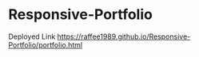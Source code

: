 # Responsive-Portfolio

Deployed Link
https://raffee1989.github.io/Responsive-Portfolio/portfolio.html